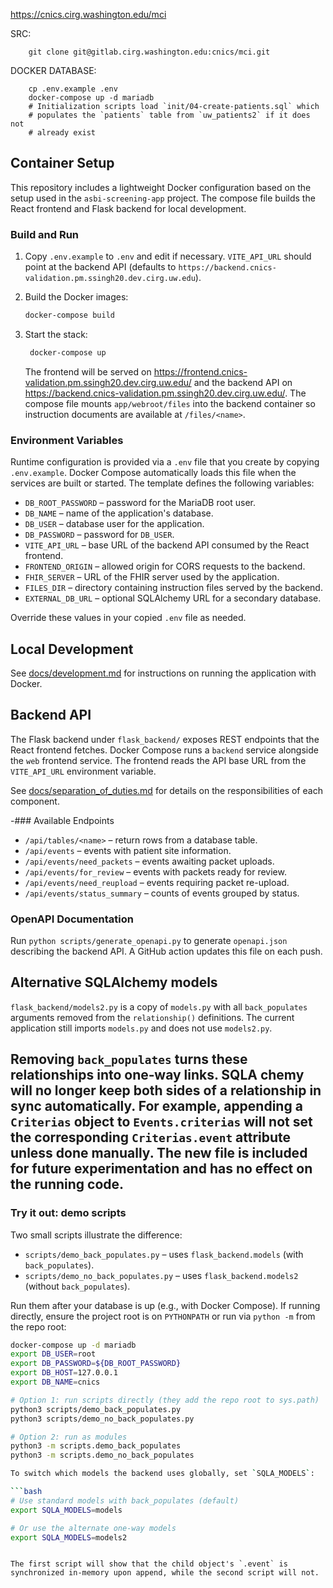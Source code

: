 https://cnics.cirg.washington.edu/mci

SRC:

        git clone git@gitlab.cirg.washington.edu:cnics/mci.git

DOCKER DATABASE:

        cp .env.example .env
        docker-compose up -d mariadb
        # Initialization scripts load `init/04-create-patients.sql` which
        # populates the `patients` table from `uw_patients2` if it does not
        # already exist

## Container Setup

This repository includes a lightweight Docker configuration based on the setup used in the `asbi-screening-app` project. The compose file builds the React frontend and Flask backend for local development.

### Build and Run

1. Copy `.env.example` to `.env` and edit if necessary. `VITE_API_URL` should
   point at the backend API (defaults to `https://backend.cnics-validation.pm.ssingh20.dev.cirg.uw.edu`).
2. Build the Docker images:

   ```bash
   docker-compose build
   ```

3. Start the stack:

   ```bash
    docker-compose up
    ```

    The frontend will be served on <https://frontend.cnics-validation.pm.ssingh20.dev.cirg.uw.edu/> and the backend API
    on <https://backend.cnics-validation.pm.ssingh20.dev.cirg.uw.edu/>.
    The compose file mounts `app/webroot/files` into the backend container so
    instruction documents are available at `/files/<name>`.

### Environment Variables

Runtime configuration is provided via a `.env` file that you create by
copying `.env.example`. Docker Compose automatically loads this file when the
services are built or started. The template defines the following variables:

- `DB_ROOT_PASSWORD` – password for the MariaDB root user.
- `DB_NAME` – name of the application's database.
- `DB_USER` – database user for the application.
- `DB_PASSWORD` – password for `DB_USER`.
- `VITE_API_URL` – base URL of the backend API consumed by the React frontend.
- `FRONTEND_ORIGIN` – allowed origin for CORS requests to the backend.
- `FHIR_SERVER` – URL of the FHIR server used by the application.
- `FILES_DIR` – directory containing instruction files served by the backend.
- `EXTERNAL_DB_URL` – optional SQLAlchemy URL for a secondary database.

Override these values in your copied `.env` file as needed.

## Local Development

See [docs/development.md](docs/development.md) for instructions on running the application with Docker.


## Backend API


The Flask backend under `flask_backend/` exposes REST endpoints that the React frontend fetches. Docker Compose runs a `backend` service alongside the `web` frontend service. The frontend reads the API base URL from the `VITE_API_URL` environment variable.

See [docs/separation_of_duties.md](docs/separation_of_duties.md) for details on the responsibilities of each component.

-### Available Endpoints

- `/api/tables/<name>` – return rows from a database table.
- `/api/events` – events with patient site information.
- `/api/events/need_packets` – events awaiting packet uploads.
- `/api/events/for_review` – events with packets ready for review.
- `/api/events/need_reupload` – events requiring packet re-upload.
- `/api/events/status_summary` – counts of events grouped by status.

### OpenAPI Documentation

Run `python scripts/generate_openapi.py` to generate `openapi.json` describing
the backend API. A GitHub action updates this file on each push.

## Alternative SQLAlchemy models

`flask_backend/models2.py` is a copy of `models.py` with all `back_populates`
arguments removed from the `relationship()` definitions. The current
application still imports `models.py` and does not use `models2.py`.

Removing `back_populates` turns these relationships into one‑way links. SQLA
chemy will no longer keep both sides of a relationship in sync automatically.
For example, appending a `Criterias` object to `Events.criterias` will not set
the corresponding `Criterias.event` attribute unless done manually. The new
file is included for future experimentation and has no effect on the running
code.
---

### Try it out: demo scripts

Two small scripts illustrate the difference:

- `scripts/demo_back_populates.py` – uses `flask_backend.models` (with `back_populates`).
- `scripts/demo_no_back_populates.py` – uses `flask_backend.models2` (without `back_populates`).

Run them after your database is up (e.g., with Docker Compose). If running directly, ensure the project root is on `PYTHONPATH` or run via `python -m` from the repo root:

```bash
docker-compose up -d mariadb
export DB_USER=root
export DB_PASSWORD=${DB_ROOT_PASSWORD}
export DB_HOST=127.0.0.1
export DB_NAME=cnics

# Option 1: run scripts directly (they add the repo root to sys.path)
python3 scripts/demo_back_populates.py
python3 scripts/demo_no_back_populates.py

# Option 2: run as modules
python3 -m scripts.demo_back_populates
python3 -m scripts.demo_no_back_populates

To switch which models the backend uses globally, set `SQLA_MODELS`:

```bash
# Use standard models with back_populates (default)
export SQLA_MODELS=models

# Or use the alternate one-way models
export SQLA_MODELS=models2
```
```

The first script will show that the child object's `.event` is synchronized in-memory upon append, while the second script will not.